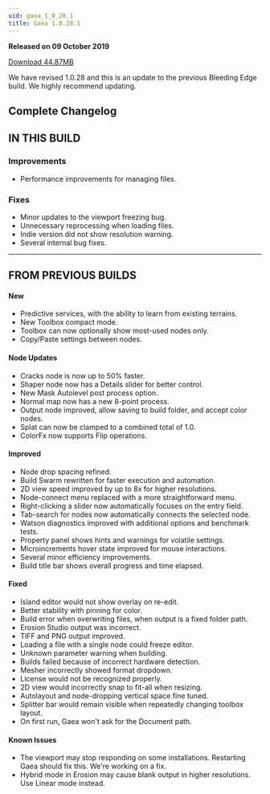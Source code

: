 ```yaml
---
uid: gaea_1_0_28_1
title: Gaea 1.0.28.1
---
```



**Released on 09 October 2019**

<a href="http://viridian.quadspinner.com/gaeab/Gaea-1.0.28b.exe">Download 44.87MB</a> <br>


<div class="release-note">

We have revised 1.0.28 and this is an update to the previous Bleeding Edge build. We highly recommend updating.

## Complete Changelog

## IN THIS BUILD

### Improvements
- Performance improvements for managing files.

### Fixes
- Minor updates to the viewport freezing bug.
- Unnecessary reprocessing when loading files.
- Indie version did not show resolution warning.
- Several internal bug fixes.

---

## FROM PREVIOUS BUILDS

#### New
- Predictive services, with the ability to learn from existing terrains.
- New Toolbox compact mode.
- Toolbox can now optionally show most-used nodes only.
- Copy/Paste settings between nodes.

#### Node Updates
- Cracks node is now up to 50% faster.
- Shaper node now has a Details slider for better control.
- New Mask Autolevel post process option.
- Normal map now has a new 8-point process.
- Output node improved, allow saving to build folder, and accept color nodes.
- Splat can now be clamped to a combined total of 1.0.
- ColorFx now supports Flip operations.

#### Improved
- Node drop spacing refined.
- Build Swarm rewritten for faster execution and automation.
- 2D view speed improved by up to 8x for higher resolutions.
- Node-connect menu replaced with a more straightforward menu.
- Right-clicking a slider now automatically focuses on the entry field.
- Tab-search for nodes now automatically connects the selected node.
- Watson diagnostics improved with additional options and benchmark tests.
- Property panel shows hints and warnings for volatile settings.
- Microincrements hover state improved for mouse interactions.
- Several minor efficiency improvements.
- Build title bar shows overall progress and time elapsed.

#### Fixed
- Island editor would not show overlay on re-edit.
- Better stability with pinning for color.
- Build error when overwriting files, when output is a fixed folder path.
- Erosion Studio output was incorrect.
- TIFF and PNG output improved.
- Loading a file with a single node could freeze editor.
- Unknown parameter warning when building.
- Builds failed because of incorrect hardware detection.
- Mesher incorrectly showed format dropdown.
- License would not be recognized properly.
- 2D view would incorrectly snap to fit-all when resizing.
- Autolayout and node-dropping vertical space fine tuned.
- Splitter bar would remain visible when repeatedly changing toolbox layout.
- On first run, Gaea won't ask for the Document path.

#### Known Issues
- The viewport may stop responding on some installations. Restarting Gaea should fix this. We're working on a fix.
- Hybrid mode in Erosion may cause blank output in higher resolutions. Use Linear mode instead.
</div>
